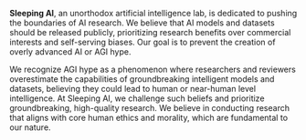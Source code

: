 **Sleeping AI**, an unorthodox artificial intelligence lab, is dedicated to pushing the boundaries of AI research. We believe that AI models and datasets should be released publicly, prioritizing research benefits over commercial interests and self-serving biases. Our goal is to prevent the creation of overly advanced AI or AGI hype.

We recognize AGI hype as a phenomenon where researchers and reviewers overestimate the capabilities of groundbreaking intelligent models and datasets, believing they could lead to human or near-human level intelligence. At Sleeping AI, we challenge such beliefs and prioritize groundbreaking, high-quality research. We believe in conducting research that aligns with core human ethics and morality, which are fundamental to our nature.



